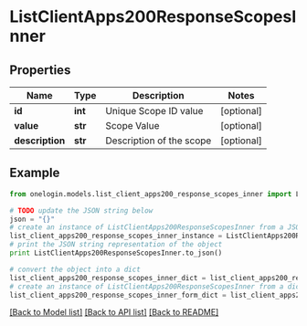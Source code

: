 # ListClientApps200ResponseScopesInner


## Properties
Name | Type | Description | Notes
------------ | ------------- | ------------- | -------------
**id** | **int** | Unique Scope ID value | [optional] 
**value** | **str** | Scope Value | [optional] 
**description** | **str** | Description of the scope | [optional] 

## Example

```python
from onelogin.models.list_client_apps200_response_scopes_inner import ListClientApps200ResponseScopesInner

# TODO update the JSON string below
json = "{}"
# create an instance of ListClientApps200ResponseScopesInner from a JSON string
list_client_apps200_response_scopes_inner_instance = ListClientApps200ResponseScopesInner.from_json(json)
# print the JSON string representation of the object
print ListClientApps200ResponseScopesInner.to_json()

# convert the object into a dict
list_client_apps200_response_scopes_inner_dict = list_client_apps200_response_scopes_inner_instance.to_dict()
# create an instance of ListClientApps200ResponseScopesInner from a dict
list_client_apps200_response_scopes_inner_form_dict = list_client_apps200_response_scopes_inner.from_dict(list_client_apps200_response_scopes_inner_dict)
```
[[Back to Model list]](../README.md#documentation-for-models) [[Back to API list]](../README.md#documentation-for-api-endpoints) [[Back to README]](../README.md)


